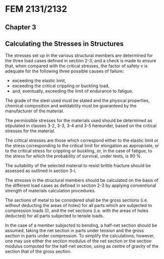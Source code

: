 # FEM 2131/2132
## Chapter 3
## Calculating the Stresses in Structures

The stresses set up in the various structural members are determined for the three load cases defined in section 2-3, and a check is made to ensure that, when compared with the critical stresses, the factor of safety v is adequate for the following three possible causes of failure:

- exceeding the elastic limit,
- exceeding the critical crippling or buckling load,
- and, eventually, exceeding the limit of endurance to fatigue.

The grade of the steel used must be stated and the physical properties, chemical composition and weldability must be guaranteed by the manufacturer of the material.

The permissible stresses for the materials used should be determined as stipulated in clauses 3-2, 3-3, 3-4 and 3-5 hereunder, based on the critical stresses for the material.

The critical stresses are those which correspond either to the elastic limit or the stress corresponding to the critical limit for elongation as appropriate, or to the critical stress for crippling or buckling, or, in the case of fatigue, to the stress for which the probability of survival, under tests, is 90 %.

The suitability of the selected material to resist brittle fracture should be assessed as outlined in section 3-l.

The stresses in the structural members should be calculated on the basis of the different load cases as defined in section 2-3 by applying conventional strength of materials calculation procedures.

The sections of metal to be considered shall be the gross sections (i.e. without deducting the areas of holes) for all parts which are subjected to compression loads (I), and the net sections (i.e. with the areas of holes deducted) for all parts subjected to tensile loads.

In the case of a member subjected to bending, a half-net section should be assumed, taking the net section in parts under tension and the gross section in parts under compression. To simplify the calculations, however, one may use either the section modulus of the net section or the section modulus computed for the half-net section, using as centre of gravity of the section that of the gross section.
